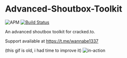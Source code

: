 # Advanced-Shoutbox-Toolkit
![APM](https://img.shields.io/apm/l/vim-mode?style=for-the-badge)
[![Build Status](https://img.shields.io/travis/com/Mrakovic-ORG/Advanced-Shoutbox-Toolkit?style=for-the-badge)](https://travis-ci.com/Mrakovic-ORG/Advanced-Shoutbox-Toolkit)

An advanced shoutbox toolkit for cracked.to.

Support available at https://t.me/wannabe1337

(this gif is old, i had time to improve it)
![in-action](images/in-action.gif)
